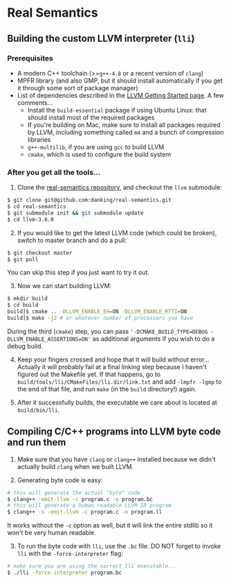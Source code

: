 # Real Semantics

## Building the custom LLVM interpreter (`lli`)

### Prerequisites

 * A modern C++ toolchain (>=`g++-4.8` or a recent version of `clang`)
 * MPFR library (and also GMP, but it should install automatically if you get it through some sort of package manager)
 * List of dependencies described in the [LLVM Getting Started page](http://llvm.org/docs/GettingStarted.html#software). A few comments...
   * Install the `build-essential` package if using Ubuntu Linux: that should install most of the required packages
   * If you're building on Mac, make sure to install all packages required by LLVM, including something called `m4` and a bunch of compression libraries
   * `g++-multilib`, if you are using `gcc` to build LLVM
   * `cmake`, which is used to configure the build system

### After you get all the tools...

1. Clone the [real-semantics repository](https://github.com/danking/real-semantics), and checkout the `llvm` submodule:

```bash
$ git clone git@github.com:danking/real-semantics.git
$ cd real-semantics
$ git submodule init && git submodule update
$ cd llvm-3.6.0
```

2. If you would like to get the latest LLVM code (which could be broken), switch to master branch and do a pull:

```bash
$ git checkout master
$ git pull
```

You can skip this step if you just want to try it out.

3. Now we can start building LLVM:

```bash
$ mkdir build
$ cd build
build]$ cmake .. -DLLVM_ENABLE_EH=ON -DLLVM_ENABLE_RTTI=ON
build]$ make -j2 # or whatever number of processors you have
```

During the third (`cmake`) step, you can pass `'-DCMAKE_BUILD_TYPE=DEBUG -DLLVM_ENABLE_ASSERTIONS=ON'` as additional arguments if you wish to do a debug build.

4. Keep your fingers crossed and hope that it will build without error... Actually it will probably fail at a final linking step because I haven't figured out the Makefile yet. If that happens, go to `build/tools/lli/CMakeFiles/lli.dir/link.txt` and add `-lmpfr -lgmp` to the end of that file, and run `make` (in the `build` directory!) again.

5. After it successfully builds, the executable we care about is located at `build/bin/lli`.

## Compiling C/C++ programs into LLVM byte code and run them

1. Make sure that you have `clang` or `clang++` installed because we didn't actually build `clang` when we built LLVM.

2. Generating byte code is easy:

```bash
# this will generate the actual "byte" code
$ clang++ -emit-llvm -c program.c -o program.bc
# this will generate a human readable LLVM IR program
$ clang++ -S -emit-llvm -c program.c -o program.ll
```

It works without the `-c` option as well, but it will link the entire stdlib so it won't be very human readable.

3. To run the byte code with `lli`, use the `.bc` file. DO NOT forget to invoke `lli` with the `-force-interpreter` flag:
```bash
# make sure you are using the correct lli executable...
$ ./lli -force-interpreter program.bc
```
